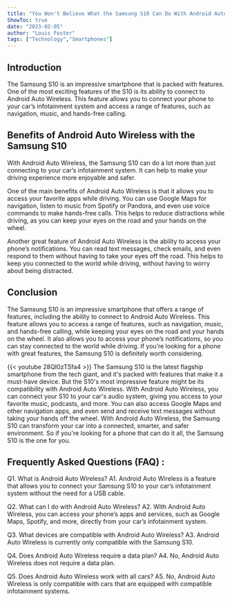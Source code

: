 ```yaml
---
title: "You Won't Believe What the Samsung S10 Can Do With Android Auto Wireless!"
ShowToc: true 
date: "2023-02-05"
author: "Louis Foster" 
tags: ["Technology","Smartphones"]
---
```

## Introduction 
The Samsung S10 is an impressive smartphone that is packed with features. One of the most exciting features of the S10 is its ability to connect to Android Auto Wireless. This feature allows you to connect your phone to your car’s infotainment system and access a range of features, such as navigation, music, and hands-free calling. 

## Benefits of Android Auto Wireless with the Samsung S10 
With Android Auto Wireless, the Samsung S10 can do a lot more than just connecting to your car’s infotainment system. It can help to make your driving experience more enjoyable and safer. 

One of the main benefits of Android Auto Wireless is that it allows you to access your favorite apps while driving. You can use Google Maps for navigation, listen to music from Spotify or Pandora, and even use voice commands to make hands-free calls. This helps to reduce distractions while driving, as you can keep your eyes on the road and your hands on the wheel. 

Another great feature of Android Auto Wireless is the ability to access your phone’s notifications. You can read text messages, check emails, and even respond to them without having to take your eyes off the road. This helps to keep you connected to the world while driving, without having to worry about being distracted. 

## Conclusion 
The Samsung S10 is an impressive smartphone that offers a range of features, including the ability to connect to Android Auto Wireless. This feature allows you to access a range of features, such as navigation, music, and hands-free calling, while keeping your eyes on the road and your hands on the wheel. It also allows you to access your phone’s notifications, so you can stay connected to the world while driving. If you’re looking for a phone with great features, the Samsung S10 is definitely worth considering.

{{< youtube 28QI0zTSfa4 >}} 
The Samsung S10 is the latest flagship smartphone from the tech giant, and it's packed with features that make it a must-have device. But the S10's most impressive feature might be its compatibility with Android Auto Wireless. With Android Auto Wireless, you can connect your S10 to your car's audio system, giving you access to your favorite music, podcasts, and more. You can also access Google Maps and other navigation apps, and even send and receive text messages without taking your hands off the wheel. With Android Auto Wireless, the Samsung S10 can transform your car into a connected, smarter, and safer environment. So if you're looking for a phone that can do it all, the Samsung S10 is the one for you.

## Frequently Asked Questions (FAQ) :
Q1. What is Android Auto Wireless?
A1. Android Auto Wireless is a feature that allows you to connect your Samsung S10 to your car’s infotainment system without the need for a USB cable.

Q2. What can I do with Android Auto Wireless?
A2. With Android Auto Wireless, you can access your phone’s apps and services, such as Google Maps, Spotify, and more, directly from your car’s infotainment system.

Q3. What devices are compatible with Android Auto Wireless?
A3. Android Auto Wireless is currently only compatible with the Samsung S10.

Q4. Does Android Auto Wireless require a data plan?
A4. No, Android Auto Wireless does not require a data plan.

Q5. Does Android Auto Wireless work with all cars?
A5. No, Android Auto Wireless is only compatible with cars that are equipped with compatible infotainment systems.


